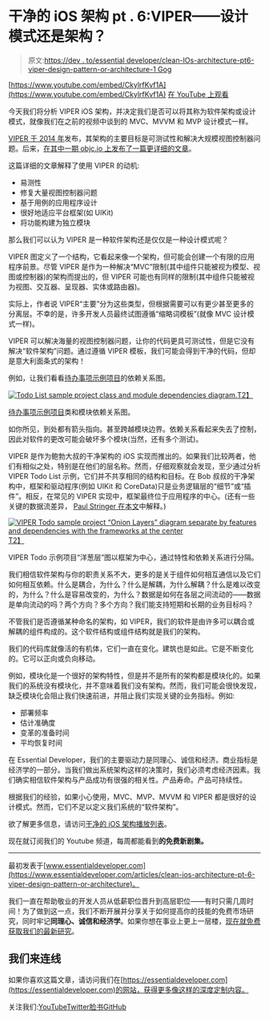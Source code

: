 # 干净的 iOS 架构 pt . 6:VIPER——设计模式还是架构？

> 原文:[https://dev . to/essential developer/clean-IOs-architecture-pt6-viper-design-pattern-or-architecture-1 Gog](https://dev.to/essentialdeveloper/clean-ios-architecture-pt6-viper--design-pattern-or-architecture-1gog)

[https://www.youtube.com/embed/CkylrfKvf1A](https://www.youtube.com/embed/CkylrfKvf1A) [在 YouTube 上观看](https://www.youtube.com/watch?v=CkylrfKvf1A&list=PLyjgjmI1UzlSWtjAMPOt03L7InkCRlGzb)

今天我们将分析 VIPER iOS 架构，并决定我们是否可以将其称为软件架构或设计模式，就像我们在之前的视频中谈到的 MVC、MVVM 和 MVP 设计模式一样。

[VIPER 于 2014 年](https://mutualmobile.com/resources/meet-viper-fast-agile-non-lethal-ios-architecture-framework)发布，其架构的主要目标是可测试性和解决大规模视图控制器问题。后来，[在其中一期 objc.io 上发布了一篇更详细的文章](https://www.objc.io/issues/13-architecture/viper/)。

这篇详细的文章解释了使用 VIPER 的动机:

*   易测性
*   修复大量视图控制器问题
*   基于用例的应用程序设计
*   很好地适应平台框架(如 UIKit)
*   将功能构建为独立模块

那么我们可以认为 VIPER 是一种软件架构还是仅仅是一种设计模式呢？

VIPER 图定义了一个结构，它看起来像一个架构，但可能会创建一个有限的应用程序前景。尽管 VIPER 是作为一种解决“MVC”限制(其中组件只能被视为模型、视图或控制器)的架构而提出的，但 VIPER 可能也有同样的限制(其中组件只能被视为视图、交互器、呈现器、实体或路由器)。

实际上，作者说 VIPER“主要”分为这些类型，但根据需要可以有更少甚至更多的分离层。不幸的是，许多开发人员最终试图遵循“缩略词模板”(就像 MVC 设计模式一样)。

VIPER 可以解决海量的视图控制器问题，让你的代码更具可测试性，但是它没有解决“软件架构”问题。通过遵循 VIPER 模板，我们可能会得到干净的代码，但却是意大利面条式的架构！

例如，让我们看看[待办事项示例项目](https://github.com/mutualmobile/VIPER-SWIFT)的依赖关系图。

[![Todo List sample project class and module dependencies diagram.](../Images/95efb0bce4aa78df8032439902735d56.png)T2】](https://res.cloudinary.com/practicaldev/image/fetch/s--TyyWnYhv--/c_limit%2Cf_auto%2Cfl_progressive%2Cq_auto%2Cw_880/https://static1.squarespace.com/static/5891c5b8d1758ec68ef5dbc2/t/5b8d029d21c67c87037fea62/1535970073504/diagram-1.png%3Fformat%3D1000w)

[待办事项示例项目](https://github.com/mutualmobile/VIPER-SWIFT)类和模块依赖关系图。

如你所见，到处都有箭头指向。甚至跨越模块边界。依赖关系看起来失去了控制，因此对软件的更改可能会破坏多个模块(当然，还有多个测试)。

VIPER 是作为鲍勃大叔的干净架构的 iOS 实现而推出的。如果我们比较两者，他们有相似之处，特别是在他们的层名称。然而，仔细观察就会发现，至少通过分析 VIPER Todo List 示例，它们并不共享相同的结构和目标。在 Bob 叔叔的干净架构中，框架和驱动程序(例如 UIKit 和 CoreData)只是业务逻辑层的“细节”或“插件”。相反，在常见的 VIPER 实现中，框架最终位于应用程序的中心。(还有一些关键的数据流差异， [Paul Stringer 在本文](https://medium.com/stringer-s-theory/the-clean-er-architecture-for-ios-apps-96379577d9dd)中解释。)

[![VIPER Todo sample project “Onion Layers” diagram separate by features and dependencies with the frameworks at the center](../Images/ce68b68aa3b4802cf4b19f2224855e34.png)T2】](https://res.cloudinary.com/practicaldev/image/fetch/s--1yZ_lGsx--/c_limit%2Cf_auto%2Cfl_progressive%2Cq_auto%2Cw_880/https://static1.squarespace.com/static/5891c5b8d1758ec68ef5dbc2/t/5b8d02ff40ec9a2651e86d8c/1535968086482/diagram-3.png%3Fformat%3D1000w)

VIPER Todo 示例项目“洋葱层”图以框架为中心，通过特性和依赖关系进行分隔。

我们相信软件架构与你的职责关系不大，更多的是关于组件如何相互通信以及它们如何相互依赖。什么是耦合，为什么？什么是解耦，为什么解耦？什么是难以改变的，为什么？什么是容易改变的，为什么？数据是如何在各层之间流动的——数据是单向流动的吗？两个方向？多个方向？我们能支持短期和长期的业务目标吗？

不管我们是否遵循某种命名的架构，如 VIPER，我们的软件是由许多可以耦合或解耦的组件构成的。这个软件结构或组件结构就是我们的架构。

我们的代码库就像活的有机体，它们一直在变化。建筑也是如此。它是不断变化的。它可以正向或负向移动。

例如，模块化是一个很好的架构特性，但是并不是所有的架构都是模块化的。如果我们的系统没有模块化，并不意味着我们没有架构。然而，我们可能会很快发现，缺乏模块化会阻止我们快速前进，并阻止我们实现关键的业务指标。例如:

*   部署频率
*   估计准确度
*   变革的准备时间
*   平均恢复时间

在 Essential Developer，我们的主要驱动力是同理心、诚信和经济。商业指标是经济学的一部分。当我们做出系统架构这样的决策时，我们必须考虑经济因素。我们确实相信软件架构与产品成功有很强的相关性。产品寿命。产品可持续性。

根据我们的经验，如果小心使用，MVC、MVP、MVVM 和 VIPER 都是很好的设计模式。然而，它们不足以定义我们系统的“软件架构”。

欲了解更多信息，请访问[干净的 iOS 架构播放列表](https://www.youtube.com/watch?v=PnqJiJVc0P8&list=PLyjgjmI1UzlSWtjAMPOt03L7InkCRlGzb)。

现在就订阅我们的 Youtube 频道，每周都能看到**的免费新剧集。**

* * *

最初发表于[www.essentialdeveloper.com](https://www.essentialdeveloper.com/articles/clean-ios-architecture-pt-6-viper-design-pattern-or-architecture)。

我们一直在帮助敬业的开发人员从低薪职位晋升到高层职位——有时只需几周时间！为了做到这一点，我们不断开展并分享关于如何提高你的技能的免费市场研究，同时牢记**同理心、诚信和经济学**。如果你想在事业上更上一层楼，[现在就免费获取我们的最新研究](https://www.essentialdeveloper.com/courses/career-and-market-strategy-for-professional-ios-developers)。

## [](#lets-connect)我们来连线

如果你喜欢这篇文章，请访问我们在[https://essentialdeveloper.com](https://essentialdeveloper.com)的网站，获得更多像这样的深度定制内容。

关注我们:[YouTube](https://youtube.com/essentialdeveloper)[Twitter](https://twitter.com/essentialdevcom)[脸书](https://facebook.com/essentialdeveloper)[GitHub](https://github.com/essentialdevelopercom)